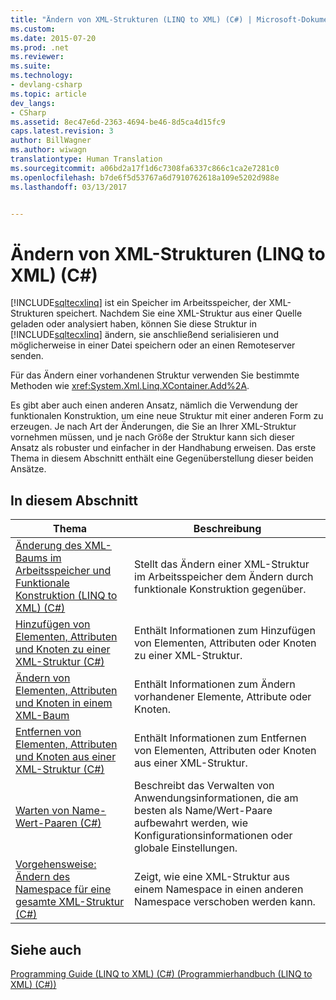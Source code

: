 ```yaml
---
title: "Ändern von XML-Strukturen (LINQ to XML) (C#) | Microsoft-Dokumentation"
ms.custom: 
ms.date: 2015-07-20
ms.prod: .net
ms.reviewer: 
ms.suite: 
ms.technology:
- devlang-csharp
ms.topic: article
dev_langs:
- CSharp
ms.assetid: 8ec47e6d-2363-4694-be46-8d5ca4d15fc9
caps.latest.revision: 3
author: BillWagner
ms.author: wiwagn
translationtype: Human Translation
ms.sourcegitcommit: a06bd2a17f1d6c7308fa6337c866c1ca2e7281c0
ms.openlocfilehash: b7de6f5d53767a6d7910762618a109e5202d988e
ms.lasthandoff: 03/13/2017


---
```

# <a name="modifying-xml-trees-linq-to-xml-c"></a>Ändern von XML-Strukturen (LINQ to XML) (C#)
[!INCLUDE[sqltecxlinq](../../../../csharp/programming-guide/concepts/linq/includes/sqltecxlinq_md.md)] ist ein Speicher im Arbeitsspeicher, der XML-Strukturen speichert. Nachdem Sie eine XML-Struktur aus einer Quelle geladen oder analysiert haben, können Sie diese Struktur in [!INCLUDE[sqltecxlinq](../../../../csharp/programming-guide/concepts/linq/includes/sqltecxlinq_md.md)] ändern, sie anschließend serialisieren und möglicherweise in einer Datei speichern oder an einen Remoteserver senden.  
  
 Für das Ändern einer vorhandenen Struktur verwenden Sie bestimmte Methoden wie <xref:System.Xml.Linq.XContainer.Add%2A>.  
  
 Es gibt aber auch einen anderen Ansatz, nämlich die Verwendung der funktionalen Konstruktion, um eine neue Struktur mit einer anderen Form zu erzeugen. Je nach Art der Änderungen, die Sie an Ihrer XML-Struktur vornehmen müssen, und je nach Größe der Struktur kann sich dieser Ansatz als robuster und einfacher in der Handhabung erweisen. Das erste Thema in diesem Abschnitt enthält eine Gegenüberstellung dieser beiden Ansätze.  
  
## <a name="in-this-section"></a>In diesem Abschnitt  
  
|Thema|Beschreibung|  
|-----------|-----------------|  
|[Änderung des XML-Baums im Arbeitsspeicher und Funktionale Konstruktion (LINQ to XML) (C#)](../../../../csharp/programming-guide/concepts/linq/in-memory-xml-tree-modification-vs-functional-construction-linq-to-xml.md)|Stellt das Ändern einer XML-Struktur im Arbeitsspeicher dem Ändern durch funktionale Konstruktion gegenüber.|  
|[Hinzufügen von Elementen, Attributen und Knoten zu einer XML-Struktur (C#)](../../../../csharp/programming-guide/concepts/linq/adding-elements-attributes-and-nodes-to-an-xml-tree.md)|Enthält Informationen zum Hinzufügen von Elementen, Attributen oder Knoten zu einer XML-Struktur.|  
|[Ändern von Elementen, Attributen und Knoten in einem XML-Baum](../../../../csharp/programming-guide/concepts/linq/modifying-elements-attributes-and-nodes-in-an-xml-tree.md)|Enthält Informationen zum Ändern vorhandener Elemente, Attribute oder Knoten.|  
|[Entfernen von Elementen, Attributen und Knoten aus einer XML-Struktur (C#)](../../../../csharp/programming-guide/concepts/linq/removing-elements-attributes-and-nodes-from-an-xml-tree.md)|Enthält Informationen zum Entfernen von Elementen, Attributen oder Knoten aus einer XML-Struktur.|  
|[Warten von Name-Wert-Paaren (C#)](../../../../csharp/programming-guide/concepts/linq/maintaining-name-value-pairs.md)|Beschreibt das Verwalten von Anwendungsinformationen, die am besten als Name/Wert-Paare aufbewahrt werden, wie Konfigurationsinformationen oder globale Einstellungen.|  
|[Vorgehensweise: Ändern des Namespace für eine gesamte XML-Struktur (C#)](../../../../csharp/programming-guide/concepts/linq/how-to-change-the-namespace-for-an-entire-xml-tree.md)|Zeigt, wie eine XML-Struktur aus einem Namespace in einen anderen Namespace verschoben werden kann.|  
  
## <a name="see-also"></a>Siehe auch  
 [Programming Guide (LINQ to XML) (C#) (Programmierhandbuch (LINQ to XML) (C#))](../../../../csharp/programming-guide/concepts/linq/programming-guide-linq-to-xml.md)
